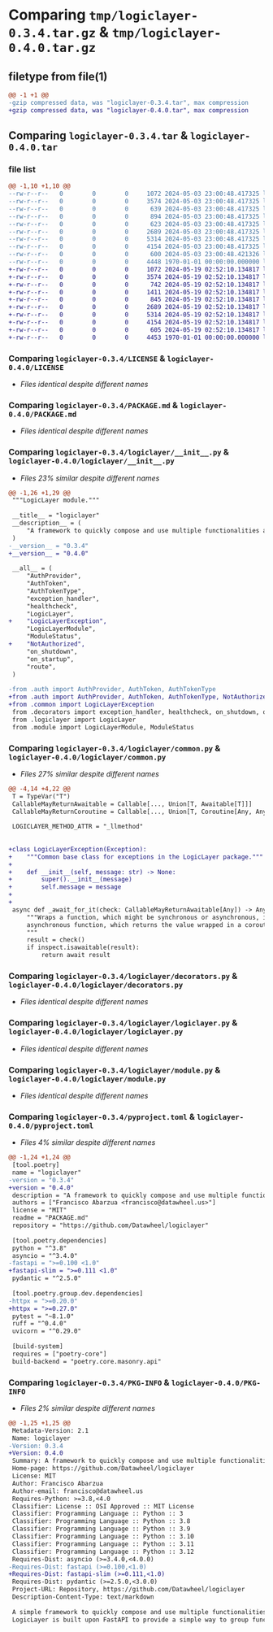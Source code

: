 # Comparing `tmp/logiclayer-0.3.4.tar.gz` & `tmp/logiclayer-0.4.0.tar.gz`

## filetype from file(1)

```diff
@@ -1 +1 @@
-gzip compressed data, was "logiclayer-0.3.4.tar", max compression
+gzip compressed data, was "logiclayer-0.4.0.tar", max compression
```

## Comparing `logiclayer-0.3.4.tar` & `logiclayer-0.4.0.tar`

### file list

```diff
@@ -1,10 +1,10 @@
--rw-r--r--   0        0        0     1072 2024-05-03 23:00:48.417325 logiclayer-0.3.4/LICENSE
--rw-r--r--   0        0        0     3574 2024-05-03 23:00:48.417325 logiclayer-0.3.4/PACKAGE.md
--rw-r--r--   0        0        0      639 2024-05-03 23:00:48.417325 logiclayer-0.3.4/logiclayer/__init__.py
--rw-r--r--   0        0        0      894 2024-05-03 23:00:48.417325 logiclayer-0.3.4/logiclayer/auth.py
--rw-r--r--   0        0        0      623 2024-05-03 23:00:48.417325 logiclayer-0.3.4/logiclayer/common.py
--rw-r--r--   0        0        0     2689 2024-05-03 23:00:48.417325 logiclayer-0.3.4/logiclayer/decorators.py
--rw-r--r--   0        0        0     5314 2024-05-03 23:00:48.417325 logiclayer-0.3.4/logiclayer/logiclayer.py
--rw-r--r--   0        0        0     4154 2024-05-03 23:00:48.417325 logiclayer-0.3.4/logiclayer/module.py
--rw-r--r--   0        0        0      600 2024-05-03 23:00:48.421326 logiclayer-0.3.4/pyproject.toml
--rw-r--r--   0        0        0     4448 1970-01-01 00:00:00.000000 logiclayer-0.3.4/PKG-INFO
+-rw-r--r--   0        0        0     1072 2024-05-19 02:52:10.134817 logiclayer-0.4.0/LICENSE
+-rw-r--r--   0        0        0     3574 2024-05-19 02:52:10.134817 logiclayer-0.4.0/PACKAGE.md
+-rw-r--r--   0        0        0      742 2024-05-19 02:52:10.134817 logiclayer-0.4.0/logiclayer/__init__.py
+-rw-r--r--   0        0        0     1411 2024-05-19 02:52:10.134817 logiclayer-0.4.0/logiclayer/auth.py
+-rw-r--r--   0        0        0      845 2024-05-19 02:52:10.134817 logiclayer-0.4.0/logiclayer/common.py
+-rw-r--r--   0        0        0     2689 2024-05-19 02:52:10.134817 logiclayer-0.4.0/logiclayer/decorators.py
+-rw-r--r--   0        0        0     5314 2024-05-19 02:52:10.134817 logiclayer-0.4.0/logiclayer/logiclayer.py
+-rw-r--r--   0        0        0     4154 2024-05-19 02:52:10.134817 logiclayer-0.4.0/logiclayer/module.py
+-rw-r--r--   0        0        0      605 2024-05-19 02:52:10.134817 logiclayer-0.4.0/pyproject.toml
+-rw-r--r--   0        0        0     4453 1970-01-01 00:00:00.000000 logiclayer-0.4.0/PKG-INFO
```

### Comparing `logiclayer-0.3.4/LICENSE` & `logiclayer-0.4.0/LICENSE`

 * *Files identical despite different names*

### Comparing `logiclayer-0.3.4/PACKAGE.md` & `logiclayer-0.4.0/PACKAGE.md`

 * *Files identical despite different names*

### Comparing `logiclayer-0.3.4/logiclayer/__init__.py` & `logiclayer-0.4.0/logiclayer/__init__.py`

 * *Files 23% similar despite different names*

```diff
@@ -1,26 +1,29 @@
 """LogicLayer module."""
 
 __title__ = "logiclayer"
 __description__ = (
     "A framework to quickly compose and use multiple functionalities as endpoints."
 )
-__version__ = "0.3.4"
+__version__ = "0.4.0"
 
 __all__ = (
     "AuthProvider",
     "AuthToken",
     "AuthTokenType",
     "exception_handler",
     "healthcheck",
     "LogicLayer",
+    "LogicLayerException",
     "LogicLayerModule",
     "ModuleStatus",
+    "NotAuthorized",
     "on_shutdown",
     "on_startup",
     "route",
 )
 
-from .auth import AuthProvider, AuthToken, AuthTokenType
+from .auth import AuthProvider, AuthToken, AuthTokenType, NotAuthorized
+from .common import LogicLayerException
 from .decorators import exception_handler, healthcheck, on_shutdown, on_startup, route
 from .logiclayer import LogicLayer
 from .module import LogicLayerModule, ModuleStatus
```

### Comparing `logiclayer-0.3.4/logiclayer/common.py` & `logiclayer-0.4.0/logiclayer/common.py`

 * *Files 27% similar despite different names*

```diff
@@ -4,14 +4,22 @@
 T = TypeVar("T")
 CallableMayReturnAwaitable = Callable[..., Union[T, Awaitable[T]]]
 CallableMayReturnCoroutine = Callable[..., Union[T, Coroutine[Any, Any, T]]]
 
 LOGICLAYER_METHOD_ATTR = "_llmethod"
 
 
+class LogicLayerException(Exception):
+    """Common base class for exceptions in the LogicLayer package."""
+
+    def __init__(self, message: str) -> None:
+        super().__init__(message)
+        self.message = message
+
+
 async def _await_for_it(check: CallableMayReturnAwaitable[Any]) -> Any:
     """Wraps a function, which might be synchronous or asynchronous, into an
     asynchronous function, which returns the value wrapped in a coroutine.
     """
     result = check()
     if inspect.isawaitable(result):
         return await result
```

### Comparing `logiclayer-0.3.4/logiclayer/decorators.py` & `logiclayer-0.4.0/logiclayer/decorators.py`

 * *Files identical despite different names*

### Comparing `logiclayer-0.3.4/logiclayer/logiclayer.py` & `logiclayer-0.4.0/logiclayer/logiclayer.py`

 * *Files identical despite different names*

### Comparing `logiclayer-0.3.4/logiclayer/module.py` & `logiclayer-0.4.0/logiclayer/module.py`

 * *Files identical despite different names*

### Comparing `logiclayer-0.3.4/pyproject.toml` & `logiclayer-0.4.0/pyproject.toml`

 * *Files 4% similar despite different names*

```diff
@@ -1,24 +1,24 @@
 [tool.poetry]
 name = "logiclayer"
-version = "0.3.4"
+version = "0.4.0"
 description = "A framework to quickly compose and use multiple functionalities as endpoints."
 authors = ["Francisco Abarzua <francisco@datawheel.us>"]
 license = "MIT"
 readme = "PACKAGE.md"
 repository = "https://github.com/Datawheel/logiclayer"
 
 [tool.poetry.dependencies]
 python = "^3.8"
 asyncio = "^3.4.0"
-fastapi = ">=0.100 <1.0"
+fastapi-slim = ">=0.111 <1.0"
 pydantic = "^2.5.0"
 
 [tool.poetry.group.dev.dependencies]
-httpx = ">=0.20.0"
+httpx = ">=0.27.0"
 pytest = "~8.1.0"
 ruff = "^0.4.0"
 uvicorn = "^0.29.0"
 
 [build-system]
 requires = ["poetry-core"]
 build-backend = "poetry.core.masonry.api"
```

### Comparing `logiclayer-0.3.4/PKG-INFO` & `logiclayer-0.4.0/PKG-INFO`

 * *Files 2% similar despite different names*

```diff
@@ -1,25 +1,25 @@
 Metadata-Version: 2.1
 Name: logiclayer
-Version: 0.3.4
+Version: 0.4.0
 Summary: A framework to quickly compose and use multiple functionalities as endpoints.
 Home-page: https://github.com/Datawheel/logiclayer
 License: MIT
 Author: Francisco Abarzua
 Author-email: francisco@datawheel.us
 Requires-Python: >=3.8,<4.0
 Classifier: License :: OSI Approved :: MIT License
 Classifier: Programming Language :: Python :: 3
 Classifier: Programming Language :: Python :: 3.8
 Classifier: Programming Language :: Python :: 3.9
 Classifier: Programming Language :: Python :: 3.10
 Classifier: Programming Language :: Python :: 3.11
 Classifier: Programming Language :: Python :: 3.12
 Requires-Dist: asyncio (>=3.4.0,<4.0.0)
-Requires-Dist: fastapi (>=0.100,<1.0)
+Requires-Dist: fastapi-slim (>=0.111,<1.0)
 Requires-Dist: pydantic (>=2.5.0,<3.0.0)
 Project-URL: Repository, https://github.com/Datawheel/logiclayer
 Description-Content-Type: text/markdown
 
 A simple framework to quickly compose and use multiple functionalities as endpoints.  
 LogicLayer is built upon FastAPI to provide a simple way to group functionalities into reusable modules.
```


